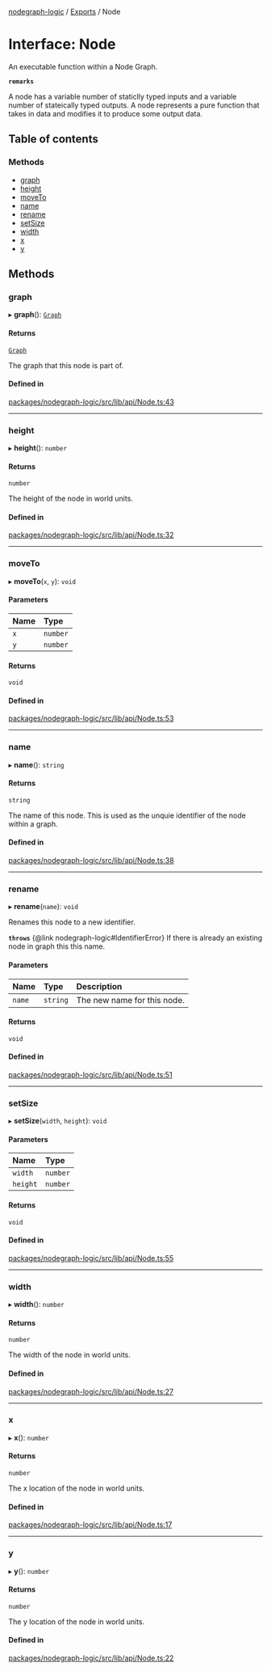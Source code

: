 [nodegraph-logic](../README.md) / [Exports](../modules.md) / Node

# Interface: Node

An executable function within a Node Graph.

**`remarks`**

A node has a variable number of
staticlly typed inputs and a variable number of stateically typed outputs.
A node represents a pure function that takes in data and modifies it to
produce some output data.

## Table of contents

### Methods

- [graph](Node.md#graph)
- [height](Node.md#height)
- [moveTo](Node.md#moveto)
- [name](Node.md#name)
- [rename](Node.md#rename)
- [setSize](Node.md#setsize)
- [width](Node.md#width)
- [x](Node.md#x)
- [y](Node.md#y)

## Methods

### graph

▸ **graph**(): [`Graph`](../classes/Graph.md)

#### Returns

[`Graph`](../classes/Graph.md)

The graph that this node is part of.

#### Defined in

[packages/nodegraph-logic/src/lib/api/Node.ts:43](https://github.com/TheDudeFromCI/Quiver/blob/8f9fde9/packages/nodegraph-logic/src/lib/api/Node.ts#L43)

___

### height

▸ **height**(): `number`

#### Returns

`number`

The height of the node in world units.

#### Defined in

[packages/nodegraph-logic/src/lib/api/Node.ts:32](https://github.com/TheDudeFromCI/Quiver/blob/8f9fde9/packages/nodegraph-logic/src/lib/api/Node.ts#L32)

___

### moveTo

▸ **moveTo**(`x`, `y`): `void`

#### Parameters

| Name | Type |
| :------ | :------ |
| `x` | `number` |
| `y` | `number` |

#### Returns

`void`

#### Defined in

[packages/nodegraph-logic/src/lib/api/Node.ts:53](https://github.com/TheDudeFromCI/Quiver/blob/8f9fde9/packages/nodegraph-logic/src/lib/api/Node.ts#L53)

___

### name

▸ **name**(): `string`

#### Returns

`string`

The name of this node. This is used as the unquie identifier of the
node within a graph.

#### Defined in

[packages/nodegraph-logic/src/lib/api/Node.ts:38](https://github.com/TheDudeFromCI/Quiver/blob/8f9fde9/packages/nodegraph-logic/src/lib/api/Node.ts#L38)

___

### rename

▸ **rename**(`name`): `void`

Renames this node to a new identifier.

**`throws`** {@link nodegraph-logic#IdentifierError} If there is already an existing node in
graph this this name.

#### Parameters

| Name | Type | Description |
| :------ | :------ | :------ |
| `name` | `string` | The new name for this node. |

#### Returns

`void`

#### Defined in

[packages/nodegraph-logic/src/lib/api/Node.ts:51](https://github.com/TheDudeFromCI/Quiver/blob/8f9fde9/packages/nodegraph-logic/src/lib/api/Node.ts#L51)

___

### setSize

▸ **setSize**(`width`, `height`): `void`

#### Parameters

| Name | Type |
| :------ | :------ |
| `width` | `number` |
| `height` | `number` |

#### Returns

`void`

#### Defined in

[packages/nodegraph-logic/src/lib/api/Node.ts:55](https://github.com/TheDudeFromCI/Quiver/blob/8f9fde9/packages/nodegraph-logic/src/lib/api/Node.ts#L55)

___

### width

▸ **width**(): `number`

#### Returns

`number`

The width of the node in world units.

#### Defined in

[packages/nodegraph-logic/src/lib/api/Node.ts:27](https://github.com/TheDudeFromCI/Quiver/blob/8f9fde9/packages/nodegraph-logic/src/lib/api/Node.ts#L27)

___

### x

▸ **x**(): `number`

#### Returns

`number`

The x location of the node in world units.

#### Defined in

[packages/nodegraph-logic/src/lib/api/Node.ts:17](https://github.com/TheDudeFromCI/Quiver/blob/8f9fde9/packages/nodegraph-logic/src/lib/api/Node.ts#L17)

___

### y

▸ **y**(): `number`

#### Returns

`number`

The y location of the node in world units.

#### Defined in

[packages/nodegraph-logic/src/lib/api/Node.ts:22](https://github.com/TheDudeFromCI/Quiver/blob/8f9fde9/packages/nodegraph-logic/src/lib/api/Node.ts#L22)
